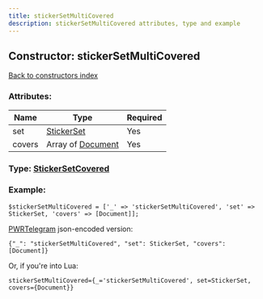 ```yaml
---
title: stickerSetMultiCovered
description: stickerSetMultiCovered attributes, type and example
---
```

## Constructor: stickerSetMultiCovered  
[Back to constructors index](index.md)



### Attributes:

| Name     |    Type       | Required |
|----------|---------------|----------|
|set|[StickerSet](../types/StickerSet.md) | Yes|
|covers|Array of [Document](../types/Document.md) | Yes|



### Type: [StickerSetCovered](../types/StickerSetCovered.md)


### Example:

```
$stickerSetMultiCovered = ['_' => 'stickerSetMultiCovered', 'set' => StickerSet, 'covers' => [Document]];
```  

[PWRTelegram](https://pwrtelegram.xyz) json-encoded version:

```
{"_": "stickerSetMultiCovered", "set": StickerSet, "covers": [Document]}
```


Or, if you're into Lua:  


```
stickerSetMultiCovered={_='stickerSetMultiCovered', set=StickerSet, covers={Document}}

```


